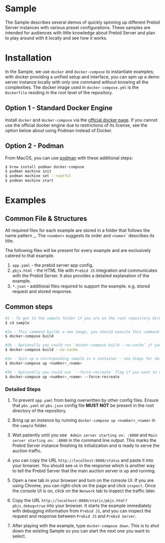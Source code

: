 # Sample

The Sample describes several demos of quickly spinning up different Prebid Server instances with various preset configurations. These samples are intended for audiences with little knowledge about Prebid Server and plan to play around with it locally and see how it works.

# Installation

In the Sample, we use `docker` and `docker-compose` to instantiate examples; with docker providing a unified setup and interface,  you can spin up a demo server instance locally with only one command without knowing all the complexities.
The docker image used in `docker-compose.yml` is the `Dockerfile` residing in the root level of the repository. 

## Option 1 - Standard Docker Engine
Install `docker` and `docker-compose` via the [official docker page](https://docs.docker.com/compose/install/#scenario-one-install-docker-desktop). If you cannot use the official docker engine due to restrictions of its license, see the option below about using Podman instead of Docker. 

## Option 2 - Podman
From MacOS, you can use [podman](https://podman.io/) with these additional steps:

```sh
$ brew install podman docker-compose
$ podman machine init
$ podman machine set --rootful
$ podman machine start
```

# Examples

## Common File & Structures
All required files for each example are stored in a folder that follows the name pattern <number>_<name>. The `<number>` suggests its order and `<name`>` describes its title.

The following files will be present for every example and are exclusively catered to that example.
1. `app.yaml` - the prebid server app config.
2. `pbjs.html` - the HTML file with `Prebid JS` integration and communicates with the Prebid Server. It also provides a detailed explanation of the example.
3. `*.json` - additional files required to support the example. e.g. stored request and stored response.

## Common steps 

```sh
#1 - To get to the sample folder if you are on the root repository directory.
$ cd sample 

#2a - This command builds a new image, you should execute this command whenever the repository source code changes.
$ docker-compose build

#2b - Optionally you could run `docker-compose build --no-cache` if you want to build an completely new image without using cache but results in slower time to build it.
$ docker-compose build --no-cache

#3a - Spin up a corresponding sample in a container - see Steps for details 
$ docker-compose up <number>_<name>

#3b - Optionally you could use `--force-recreate` flag if you want to recreate the container every time you spin up the container.
$ docker-compose up <number>_<name> --force-recreate
```

### Detailed Steps
1. To prevent `app.yaml` from being overwritten by other config files. Ensure that `pbs.yaml` or `pbs.json` config file **MUST NOT** be present in the root directory of the repository.

2. Bring up an instance by running `docker-compose up <number>_<name>` in the `sample` folder.

3. Wait patiently until you see ` Admin server starting on: :6060` and `Main server starting on: :8000` in the command line output. This marks the Prebid Server instance finishing its initialization and is ready to serve the auction traffic.

4. you can copy the URL `http://localhost:8000/status` and paste it into your browser. You should see `ok` in the response which is another way to tell the Prebid Server that the main auction server is up and running.

5. Open a new tab in your browser and turn on the console UI. If you are using Chrome, you can right-click on the page and click `inspect`. Once the console UI is on, click on the `Network` tab to inspect the traffic later.

6. Copy the URL `http://localhost:8000/static/pbjs.html?pbjs_debug=true` into your browser. It starts the example immediately with debugging information from `Prebid JS`, and you can inspect the request and response between `Prebid JS` and `Prebid Server`.

7. After playing with the example, type `docker-compose down`. This is to shut down the existing Sample so you can start the next one you want to select.
